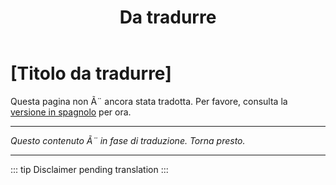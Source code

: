 ﻿---
title: [Da tradurre]
---

<!-- TODO: translation missing - Italian version -->

# [Titolo da tradurre]

Questa pagina non Ã¨ ancora stata tradotta. Per favore, consulta la [versione in spagnolo](/es/mitos-fetichismo) per ora.

---

*Questo contenuto Ã¨ in fase di traduzione. Torna presto.*

---

::: tip
Disclaimer pending translation
:::
